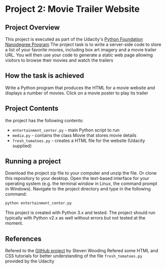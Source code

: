 # Project 2: Movie Trailer Website

## Project Overview
This project is executed as part of the Udacity's [Python Foundation Nanodegree Program](https://in.udacity.com/course/python-foundation-nanodegree--nd002-inpy)
The project task is to write a server-side code to store a list of your favorite movies, including box art imagery and a movie trailer URL. You will then use your code to generate a static web page allowing visitors to browse their movies and watch the trailers

## How the task is achieved
Write a Python program that produces the HTML for a movie website and displays a number of movies. Click on a movie poster to play its trailer

## Project Contents
the project has the following contents:
  - `entertainment_center.py` - main Python script to run
  - `media.py` - contains the class Movie that stores movie details
  - `fresh_tomatoes.py` - creates a HTML file for the website (Udacity supplied)

## Running a project

Download the project zip file to your computer and unzip the file. Or clone this repository to your desktop.
Open the text-based interface for your operating system (e.g. the terminal window in Linux, the command prompt in Windows).
Navigate to the project directory and type in the following command:
```sh
python entertainment_center.py
```
This project is created with Python 3.x and tested. The project should run typically with Python v2.x as well without errors but not tested at the moment. 

## References
Refered to the [GitHub project](https://github.com/SteveWooding/movie-website.git) by Steven Wooding
Refered some HTML and CSS tutorials for better understanding of the file `fresh_tomatoes.py` provided by the Udacity
